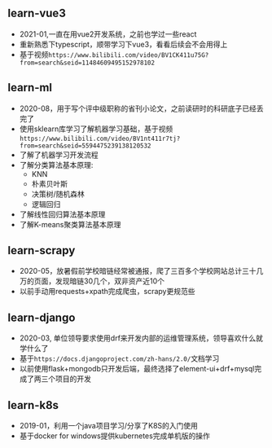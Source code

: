 ## learn-vue3
- 2021-01,一直在用vue2开发系统，之前也学过一些react
- 重新熟悉下typescript，顺带学习下vue3，看看后续会不会用得上
- 基于视频`https://www.bilibili.com/video/BV1CK411u75G?from=search&seid=11484609495152978102`

## learn-ml
- 2020-08，用于写个评中级职称的省刊小论文，之前读研时的科研底子已经丢完了
- 使用sklearn库学习了解机器学习基础，基于视频`https://www.bilibili.com/video/BV1nt411r7tj?from=search&seid=5594475239138120532`
- 了解了机器学习开发流程
- 了解分类算法基本原理:
     - KNN
     - 朴素贝叶斯
     - 决策树/随机森林
     - 逻辑回归
- 了解线性回归算法基本原理
- 了解K-means聚类算法基本原理

## learn-scrapy
- 2020-05，放暑假前学校暗链经常被通报，爬了三百多个学校网站总计三十几万的页面，发现暗链30几个，双非资产近10个
- 以前手动用requests+xpath完成爬虫，scrapy更规范些

## learn-django
- 2020-03, 单位领导要求使用drf来开发内部的运维管理系统，领导喜欢什么就学什么了
- 基于`https://docs.djangoproject.com/zh-hans/2.0/`文档学习
- 以前使用flask+mongodb只开发后端，最终选择了element-ui+drf+mysql完成了两三个项目的开发

## learn-k8s
- 2019-01，利用一个java项目学习/分享了K8S的入门使用
- 基于docker for windows提供kubernetes完成单机版的操作

